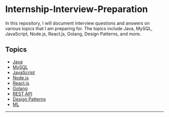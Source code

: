 # Internship-Interview-Preparation
In this repository, I will document interview questions and answers on various topics that I am preparing for. The topics include Java, MySQL, JavaScript, Node.js, React.js, Golang, Design Patterns, and more.

## Topics
- [Java](./Java/)
- [MySQL](./MySql/)
- [JavaScript](./JavaScript/)
- [Node.js](./Node.js/)
- [React.js](./React.js/)
- [Golang](./Golang/)
- [REST API](./REST-API/)
- [Design Patterns](./Design-Patterns/)
- [ML](./ML/)

<hr>
